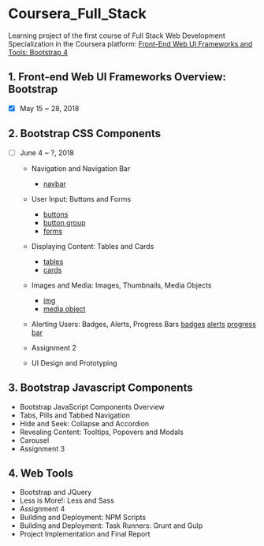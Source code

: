 # Coursera_Full_Stack

Learning project of the first course of Full Stack Web Development Specialization in the Coursera platform: 
[Front-End Web UI Frameworks and Tools: Bootstrap 4](https://www.coursera.org/learn/bootstrap-4)

## 1. Front-end Web UI Frameworks Overview: Bootstrap 
- [x] May 15 ~ 28, 2018
  
## 2. Bootstrap CSS Components
- [ ] June 4 ~ ?, 2018
  
  + Navigation and Navigation Bar
    + [navbar](http://getbootstrap.com/docs/4.0/components/navbar/)		
	
  + User Input: Buttons and Forms
    + [buttons](http://getbootstrap.com/docs/4.0/components/buttons/)
    + [button group](http://getbootstrap.com/docs/4.0/components/button-group/)
    + [forms](http://getbootstrap.com/docs/4.0/components/forms/)
    
  + Displaying Content: Tables and Cards
    + [tables](http://getbootstrap.com/docs/4.0/content/tables/)
    + [cards](http://getbootstrap.com/docs/4.0/components/card/)
    
  + Images and Media: Images, Thumbnails, Media Objects
    + [img](http://getbootstrap.com/docs/4.0/content/images/) 
    + [media object](http://getbootstrap.com/docs/4.0/layout/media-object/)
  
  + Alerting Users: Badges, Alerts, Progress Bars
    [badges](http://getbootstrap.com/docs/4.0/components/badge/)
    [alerts](http://getbootstrap.com/docs/4.0/components/alerts)
    [progress bar](http://getbootstrap.com/docs/4.0/components/progress/)
    
  + Assignment 2
  + UI Design and Prototyping

## 3. Bootstrap Javascript Components

  + Bootstrap JavaScript Components Overview
  + Tabs, Pills and Tabbed Navigation
  + Hide and Seek: Collapse and Accordion
  + Revealing Content: Tooltips, Popovers and Modals
  + Carousel
  + Assignment 3

## 4. Web Tools

  + Bootstrap and JQuery
  + Less is More!: Less and Sass
  + Assignment 4
  + Building and Deployment: NPM Scripts
  + Building and Deployment: Task Runners: Grunt and Gulp
  + Project Implementation and Final Report
